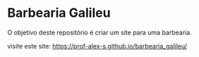 # Barbearia Galileu

O objetivo deste repositório é criar um site para uma barbearia.

visite este site: https://prof-alex-s.github.io/barbearia_galileu/
